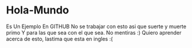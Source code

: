 # Hola-Mundo
Es Un Ejemplo En GITHUB
No se trabajar con esto asi que suerte y muerte primo Y para las que sea con el que sea.
No mentiras :) Quiero aprender acerca de esto, lastima que esta en ingles :(
